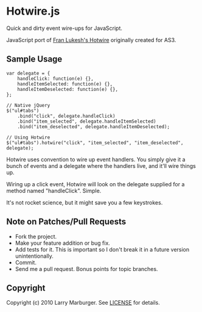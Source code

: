 # Hotwire.js

Quick and dirty event wire-ups for JavaScript.

JavaScript port of [Fran Lukesh's Hotwire][hotwire] originally created for AS3.

## Sample Usage

    var delegate = {
        handleClick: function(e) {},
        handleItemSelected: function(e) {},
        handleItemDeselected: function(e) {},
    };

    // Native jQuery
    $("ul#tabs")
        .bind("click", delegate.handleClick)
        .bind("item_selected", delegate.handleItemSelected)
        .bind("item_deselected", delegate.handleItemDeselected);

    // Using Hotwire
    $("ul#tabs").hotwire("click", "item_selected", "item_deselected", delegate);

Hotwire uses convention to wire up event handlers. You simply give it a bunch of
events and a delegate where the handlers live, and it'll wire things up.

Wiring up a click event, Hotwire will look on the delegate supplied for a method
named "handleClick". Simple.

It's not rocket science, but it might save you a few keystrokes.

## Note on Patches/Pull Requests

* Fork the project.
* Make your feature addition or bug fix.
* Add tests for it. This is important so I don't break it in a future version
  unintentionally.
* Commit.
* Send me a pull request. Bonus points for topic branches.

## Copyright

Copyright (c) 2010 Larry Marburger. See [LICENSE][] for details.


[hotwire]: http://github.com/lukesh/hotwire
[LICENSE]: http://github.com/lmarburger/hotwire-js/blob/master/LICENSE
